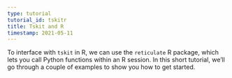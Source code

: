```yaml
---
type: tutorial
tutorial_id: tskitr
title: Tskit and R
timestamp: 2021-05-11
---
```

To interface with `tskit` in R, we can use the `reticulate` R package, which lets you call
Python functions within an R session. In this short tutorial, we’ll go through a couple of
examples to show you how to get started.
